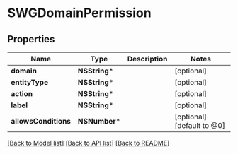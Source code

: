 # SWGDomainPermission

## Properties
Name | Type | Description | Notes
------------ | ------------- | ------------- | -------------
**domain** | **NSString*** |  | [optional] 
**entityType** | **NSString*** |  | [optional] 
**action** | **NSString*** |  | [optional] 
**label** | **NSString*** |  | [optional] 
**allowsConditions** | **NSNumber*** |  | [optional] [default to @0]

[[Back to Model list]](../README.md#documentation-for-models) [[Back to API list]](../README.md#documentation-for-api-endpoints) [[Back to README]](../README.md)


